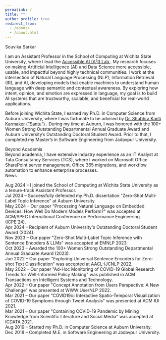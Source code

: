 ```yaml
---
permalink: /
title: ""
author_profile: true
redirect_from: 
  - /about/
  - /about.html
---
```


<div class="main-title">Souvika Sarkar</div>

I am an Assistant Professor in the School of Computing at Wichita State University, where I lead the <a href="" class="hyperlink"> Accessible AI (A²I) Lab </a>. My research focuses on making Artificial Intelligence (AI) and Data Science more accessible, usable, and impactful beyond highly technical communities. I work at the intersection of Natural Language Processing (NLP), Information Retrieval (IR), and AI, developing models that enable machines to understand human language with deep semantic and contextual awareness. By exploring how intent, opinion, and emotion are expressed in language, my goal is to build AI systems that are trustworthy, scalable, and beneficial for real-world applications.

Before joining Wichita State, I earned my Ph.D. in Computer Science from Auburn University, where I was fortunate to be advised by <a href="https://karmake2.github.io/" class="hyperlink"> Dr. Shubhra Kanti Karmaker (“Santu”) </a>. During my time at Auburn, I was honored with the 100+ Women Strong Outstanding Departmental Annual Graduate Award and Auburn University’s Outstanding Doctoral Student Award. Prior to that, I completed my Master’s in Software Engineering from Jadavpur University.

<div class="section-header">Beyond Academia</div>
Beyond academia, I have extensive industry experience as an IT Analyst at Tata Consultancy Services (TCS), where I worked on Microsoft Office SharePoint server management, Office 365 migrations, and workflow automation to enhance enterprise processes.

<div class="section-header">News</div>
<ul style="list-style: none; padding-left: 0; margin-left: 0;">
    <li><span class="news-date">Aug 2024</span><span class="news-content"> – I joined the School of Computing at Wichita State University as a tenure-track Assistant Professor.</span></li>
    <li><span class="news-date">Jul 2024</span><span class="news-content"> – Successfully defended my Ph.D. dissertation "Zero-Shot Multi-Label Topic Inference" at Auburn University.</span></li>
    <li><span class="news-date">May 2024</span><span class="news-content"> – Our paper "Processing Natural Language on Embedded Devices: How Well Do Modern Models Perform?" was accepted at ACM/SPEC International Conference on Performance Engineering (ICPE'24).</span></li>
    <li><span class="news-date">Apr 2024</span><span class="news-content"> – Recipient of Auburn University's Outstanding Doctoral Student Award (2024).</span></li>
    <li><span class="news-date">Nov 2023</span><span class="news-content"> – Our paper "Zero-Shot Multi-Label Topic Inference with Sentence Encoders & LLMs" was accepted at EMNLP 2023.</span></li>
    <li><span class="news-date">Oct 2023</span><span class="news-content"> – Awarded the 100+ Women Strong Outstanding Departmental Annual Graduate Award (2023).</span></li>
    <li><span class="news-date">Jun 2022</span><span class="news-content"> – Our paper "Exploring Universal Sentence Encoders for Zero-shot Text Classification" was accepted at AACL-IJCNLP 2022.</span></li>
    <li><span class="news-date">May 2022</span><span class="news-content"> – Our paper "Ad-Hoc Monitoring of COVID-19 Global Research Trends for Well-Informed Policy Making" was published in ACM Transactions on Intelligent Systems and Technology.</span></li>
    <li><span class="news-date">Apr 2022</span><span class="news-content"> – Our paper "Concept Annotation from Users Perspective: A New Challenge" was presented at WWW UserNLP 2022.</span></li>
    <li><span class="news-date">Mar 2021</span><span class="news-content"> – Our paper "COVID19α: Interactive Spatio-Temporal Visualization of COVID-19 Symptoms through Tweet Analysis" was presented at ACM IUI 2021.</span></li>
    <li><span class="news-date">Mar 2021</span><span class="news-content"> – Our paper "Containing COVID-19 Pandemic by Mining Knowledge from Scientific Literature and Social Media" was accepted at ICDATA 2021.</span></li>
    <li><span class="news-date">Aug 2019</span><span class="news-content"> – Started my Ph.D. in Computer Science at Auburn University.</span></li>
    <li><span class="news-date">Dec 2018</span><span class="news-content"> – Completed M.E. in Software Engineering at Jadavpur University.</span></li>
</ul>